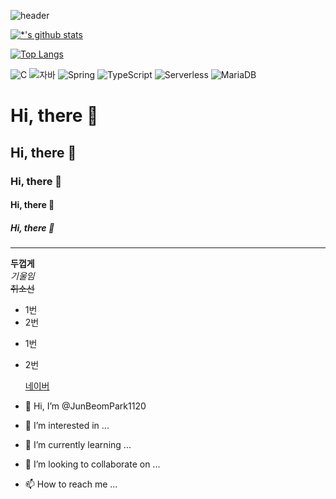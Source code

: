 ![header](https://capsule-render.vercel.app/api?type=wave&color=auto&height=300&section=header&text=깃허브%20특강&fontSize=90)

[![*'s github stats](https://github-readme-stats.vercel.app/api?username=JunBeomPark1120)](https://github.com/JunBeomPark1120)

[![Top Langs](https://github-readme-stats.vercel.app/api/top-langs/?username=JunBeomPark1120)](https://github.com/깃허브아이디/github-readme-stats)

![C](https://img.shields.io/badge/-C-123456?style=flat-square&logo=C&logoColor=black)
![자바](https://img.shields.io/badge/-자바-007396?style=flat&logo=Java&logoColor=ffffff)
![Spring](https://img.shields.io/badge/-Spring-6DB33F?style=for-the-badge&logo=Spring&logoColor=white)
![TypeScript](https://img.shields.io/badge/-TypeScript-3178C6?style=flat-square&logo=TypeScript&logoColor=white)
![Serverless](https://img.shields.io/badge/-Serverless-FD5750?style=flat-square&logo=Serverless&logoColor=magenta)
![MariaDB](https://img.shields.io/badge/-MariaDB-1F305F?style=flat-square&logo=mariadb&logoColor=white)

# Hi, there 👋
## Hi, there 👋
### Hi, there 👋
#### Hi, there 👋
##### Hi, there 👋
---
**두껍게**<br>
*기울임*<br>
~~취소선~~<br>
* 1번
* 2번

- 1번
- 2번

  [네이버](naver.com)

- 👋 Hi, I’m @JunBeomPark1120
- 👀 I’m interested in ...
- 🌱 I’m currently learning ...
- 💞️ I’m looking to collaborate on ...
- 📫 How to reach me ...

<!---
JunBeomPark1120/JunBeomPark1120 is a ✨ special ✨ repository because its `README.md` (this file) appears on your GitHub profile.
You can click the Preview link to take a look at your changes.
--->
